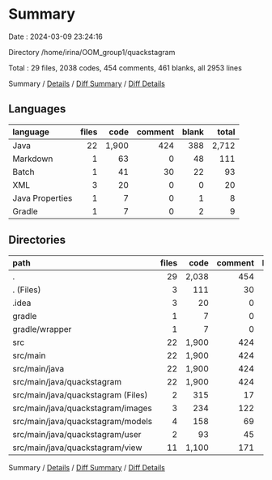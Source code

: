 # Summary

Date : 2024-03-09 23:24:16

Directory /home/irina/OOM_group1/quackstagram

Total : 29 files,  2038 codes, 454 comments, 461 blanks, all 2953 lines

Summary / [Details](details.md) / [Diff Summary](diff.md) / [Diff Details](diff-details.md)

## Languages
| language | files | code | comment | blank | total |
| :--- | ---: | ---: | ---: | ---: | ---: |
| Java | 22 | 1,900 | 424 | 388 | 2,712 |
| Markdown | 1 | 63 | 0 | 48 | 111 |
| Batch | 1 | 41 | 30 | 22 | 93 |
| XML | 3 | 20 | 0 | 0 | 20 |
| Java Properties | 1 | 7 | 0 | 1 | 8 |
| Gradle | 1 | 7 | 0 | 2 | 9 |

## Directories
| path | files | code | comment | blank | total |
| :--- | ---: | ---: | ---: | ---: | ---: |
| . | 29 | 2,038 | 454 | 461 | 2,953 |
| . (Files) | 3 | 111 | 30 | 72 | 213 |
| .idea | 3 | 20 | 0 | 0 | 20 |
| gradle | 1 | 7 | 0 | 1 | 8 |
| gradle/wrapper | 1 | 7 | 0 | 1 | 8 |
| src | 22 | 1,900 | 424 | 388 | 2,712 |
| src/main | 22 | 1,900 | 424 | 388 | 2,712 |
| src/main/java | 22 | 1,900 | 424 | 388 | 2,712 |
| src/main/java/quackstagram | 22 | 1,900 | 424 | 388 | 2,712 |
| src/main/java/quackstagram (Files) | 2 | 315 | 17 | 47 | 379 |
| src/main/java/quackstagram/images | 3 | 234 | 122 | 44 | 400 |
| src/main/java/quackstagram/models | 4 | 158 | 69 | 43 | 270 |
| src/main/java/quackstagram/user | 2 | 93 | 45 | 18 | 156 |
| src/main/java/quackstagram/view | 11 | 1,100 | 171 | 236 | 1,507 |

Summary / [Details](details.md) / [Diff Summary](diff.md) / [Diff Details](diff-details.md)